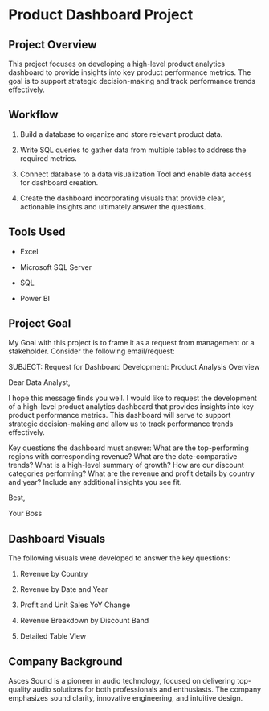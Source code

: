 # Product Dashboard Project

## Project Overview

This project focuses on developing a high-level product analytics dashboard to provide insights into key product performance metrics. The goal is to support strategic decision-making and track performance trends effectively.

## Workflow

1. Build a database to organize and store relevant product data.

2. Write SQL queries to gather data from multiple tables to address the required metrics.

3. Connect database to a data visualization Tool and enable data access for dashboard creation.

4. Create the dashboard incorporating visuals that provide clear, actionable insights and ultimately answer the questions.

## Tools Used

- Excel

- Microsoft SQL Server

- SQL

- Power BI

## Project Goal

My Goal with this project is to frame it as a request from management or a stakeholder. Consider the following email/request:

SUBJECT: Request for Dashboard Development: Product Analysis Overview

Dear Data Analyst,

I hope this message finds you well. I would like to request the development of a high-level product analytics dashboard that provides insights into key product performance metrics. This dashboard will serve to support strategic decision-making and allow us to track performance trends effectively.

Key questions the dashboard must answer: What are the top-performing regions with corresponding revenue? What are the date-comparative trends? What is a high-level summary of growth? How are our discount categories performing? What are the revenue and profit details by country and year? Include any additional insights you see fit.


Best,

Your Boss

## Dashboard Visuals

The following visuals were developed to answer the key questions:

1. Revenue by Country

2. Revenue by Date and Year

3. Profit and Unit Sales YoY Change

4. Revenue Breakdown by Discount Band

5. Detailed Table View


## Company Background

Asces Sound is a pioneer in audio technology, focused on delivering top-quality audio solutions for both professionals and enthusiasts. The company emphasizes sound clarity, innovative engineering, and intuitive design.
